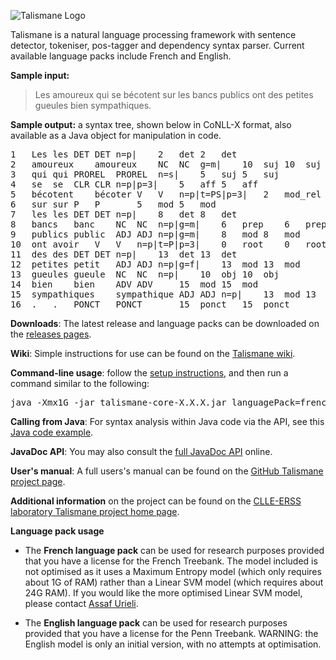 ![Talismane Logo](https://raw.githubusercontent.com/wiki/urieli/talismane/pics/TalismaneLogo300px.png)

Talismane is a natural language processing framework with sentence detector, tokeniser, pos-tagger and dependency syntax parser. Current available language packs include French and English.

**Sample input:**
> Les amoureux qui se bécotent sur les bancs publics ont des petites gueules bien sympathiques.

**Sample output:** a syntax tree, shown below in CoNLL-X format, also available as a Java object for manipulation in code.
<pre>
1	Les	les	DET	DET	n=p|	2	det	2	det
2	amoureux	amoureux	NC	NC	g=m|	10	suj	10	suj
3	qui	qui	PROREL	PROREL	n=s|	5	suj	5	suj
4	se	se	CLR	CLR	n=p|p=3|	5	aff	5	aff
5	bécotent	bécoter	V	V	n=p|t=PS|p=3|	2	mod_rel	2	mod_rel
6	sur	sur	P	P		5	mod	5	mod
7	les	les	DET	DET	n=p|	8	det	8	det
8	bancs	banc	NC	NC	n=p|g=m|	6	prep	6	prep
9	publics	public	ADJ	ADJ	n=p|g=m|	8	mod	8	mod
10	ont	avoir	V	V	n=p|t=P|p=3|	0	root	0	root
11	des	des	DET	DET	n=p|	13	det	13	det
12	petites	petit	ADJ	ADJ	n=p|g=f|	13	mod	13	mod
13	gueules	gueule	NC	NC	n=p|	10	obj	10	obj
14	bien	bien	ADV	ADV		15	mod	15	mod
15	sympathiques	sympathique	ADJ	ADJ	n=p|	13	mod	13	mod
16	.	.	PONCT	PONCT		15	ponct	15	ponct
</pre>

**Downloads**: The latest release and language packs can be downloaded on the [releases pages](https://github.com/urieli/talismane/releases).

**Wiki**: Simple instructions for use can be found on the [Talismane wiki](https://github.com/urieli/talismane/wiki).

**Command-line usage**: follow the [setup instructions](https://github.com/urieli/talismane/wiki/Setup), and then run a command similar to the following:
<pre>java -Xmx1G -jar talismane-core-X.X.X.jar languagePack=frenchLanguagePack-X.X.X.zip encoding=UTF8 inFile=data/frTest.txt outFile=data/frTest.tal</pre>

**Calling from Java**: For syntax analysis within Java code via the API, see this [Java code example](https://github.com/urieli/talismane/blob/master/talismane_examples/src/main/java/com/joliciel/talismane/examples/TalismaneAPITest.java).

**JavaDoc API**: You may also consult the [full JavaDoc API](http://urieli.github.io/talismane/api/) online.

**User's manual**: A full users's manual can be found on the [GitHub Talismane project page](http://urieli.github.io/talismane/).

**Additional information** on the project can be found on the [CLLE-ERSS laboratory Talismane project home page](http://redac.univ-tlse2.fr/applications/talismane.html).

**Language pack usage**

* The **French language pack** can be used for research purposes provided that you have a license for the French Treebank.
The model included is not optimised as it uses a Maximum Entropy model (which only requires about 1G of RAM) rather than a Linear SVM model (which requires about 24G RAM).
If you would like the more optimised Linear SVM model, please contact [Assaf Urieli](mailto:assaf.urieli@gmail.com "Assaf Urieli").

* The **English language pack** can be used for research purposes provided that you have a license for the Penn Treebank.
WARNING: the English model is only an initial version, with no attempts at optimisation.
